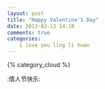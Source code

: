 ```yaml
---
layout: post
title: "Happy Valentine'S Day"
date: 2013-02-13 14:10
comments: true
categories: 
    i love you ling li huan
---
```


{% category_cloud %}


:情人节快乐:

